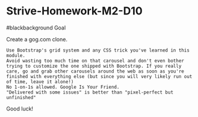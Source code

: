 # Strive-Homework-M2-D10
#blackbackground
Goal

Create a gog.com clone.

    Use Bootstrap's grid system and any CSS trick you've learned in this module.
    Avoid wasting too much time on that carousel and don't even bother trying to customize the one shipped with Bootstrap. If you really care, go and grab other carousels around the web as soon as you're finished with everything else (but since you will very likely run out of time, leave it alone!)
    No 1-on-1s allowed. Google Is Your Friend.
    "Delivered with some issues" is better than "pixel-perfect but unfinished"

Good luck!